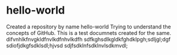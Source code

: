 # hello-world
Created a repository by name hello-world
Trying to understand the concepts of GitHub.
This is a test documnets created for the same.
difvnhlkfnvgkldfnvlkdfnhvlkdfh
sdfkghsdlkgldkfghdklpgh;sdljgl;dgf
sdiofjdkgfsdklsdl;hjvsd
sdjfsdklnfsdklnvlsdkmvdl;
